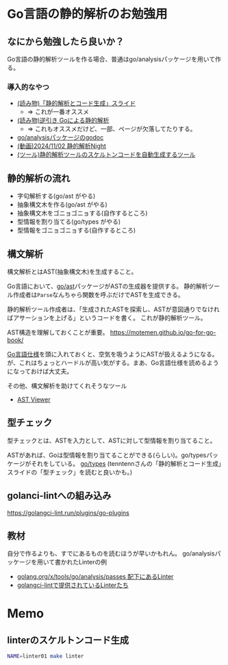 # Go言語の静的解析のお勉強用

## なにから勉強したら良いか？

Go言語の静的解析ツールを作る場合、普通はgo/analysisパッケージを用いて作る。

### 導入的なやつ

- [(読み物)「静的解析とコード生成」スライド](https://docs.google.com/presentation/d/1I4pHnzV2dFOMbRcpA-XD0TaLcX6PBKpls6WxGHoMjOg/edit?usp=sharing)
  - => これが一番オススメ
- [(読み物)逆引き Goによる静的解析](https://zenn.dev/tenntenn/books/d168faebb1a739/viewer/22e4d4)
  - => これもオススメだけど、一部、ページが欠落してたりする。
- [go/analysisパッケージのgodoc](https://pkg.go.dev/golang.org/x/tools@v0.26.0/go/analysis)
- [(動画)2024/11/02 静的解析Night](https://www.youtube.com/watch?v=oBgDdx8gNQY)
- [(ツール)静的解析ツールのスケルトンコードを自動生成するツール](https://github.com/gostaticanalysis/skeleton)

## 静的解析の流れ

- 字句解析する(go/ast がやる)
- 抽象構文木を作る(go/ast がやる)
- 抽象構文木をゴニョゴニョする(自作するところ)
- 型情報を割り当てる(go/types がやる)
- 型情報をゴニョゴニョする(自作するところ)

## 構文解析

構文解析とはAST(抽象構文木)を生成すること。

Go言語において、[go/ast](https://pkg.go.dev/go/ast)パッケージがASTの生成器を提供する。
静的解析ツール作成者は`Parse`なんちゃら関数を呼ぶだけでASTを生成できる。

静的解析ツール作成者は、「生成されたASTを探索し、ASTが意図通りでなければアサーションを上げる」というコードを書く。
これが静的解析ツール。

AST構造を理解しておくことが重要。
https://motemen.github.io/go-for-go-book/

[Go言語仕様](https://go.dev/ref/spec)を頭に入れておくと、空気を吸うようにASTが扱えるようになる。
が、これはちょっとハードルが高い気がする。まあ、Go言語仕様を読めるようになっておけば大丈夫。

その他、構文解析を助けてくれそうなツール

- [AST Viewer](https://yuroyoro.github.io/goast-viewer/)

## 型チェック

型チェックとは、ASTを入力として、ASTに対して型情報を割り当てること。

ASTがあれば、Goは型情報を割り当てることができる(らしい)。go/typesパッケージがそれをしている。
[go/types](https://pkg.go.dev/go/types)
(tenntennさんの「静的解析とコード生成」スライドの「型チェック」を読むと良いかも。)

## golanci-lintへの組み込み

https://golangci-lint.run/plugins/go-plugins

## 教材

自分で作るよりも、すでにあるものを読むほうが早いかもれん。
go/analysisパッケージを用いて書かれたLinterの例

- [golang.org/x/tools/go/analysis/passes 配下にあるLinter](https://cs.opensource.google/go/x/tools/+/refs/tags/v0.26.0:go/analysis/passes/)
- [golangci-lintで提供されているLinterたち](https://github.com/golangci/golangci-lint/tree/master/pkg/golinters)

# Memo

## linterのスケルトンコード生成

```bash
NAME=linter01 make linter
```
